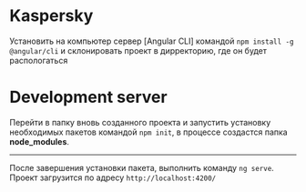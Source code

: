 # Kaspersky

Установить на компьютер сервер [Angular CLI] командой `npm install -g @angular/cli` и склонировать проект в дирректорию, где он будет распологаться

# Development server

Перейти в папку вновь созданного проекта и запустить установку необходимых пакетов командой `npm init`, в процессе создастся папка **node_modules**.
***
После завершения установки пакета, выполнить команду `ng serve`. Проект загрузится по адресу `http://localhost:4200/`
